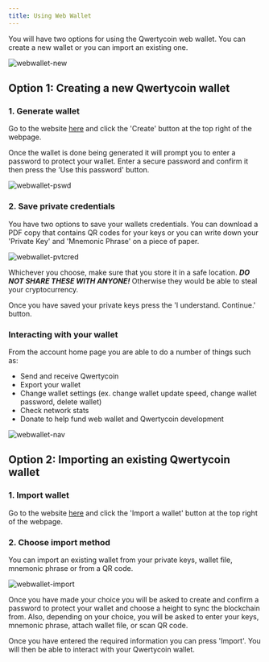 ```yaml
---
title: Using Web Wallet
---
```


You will have two options for using the Qwertycoin web wallet. You can create a new wallet or you can import an existing one.

![webwallet-new](https://github.com/blockinator/qwertycoin-wiki-images/blob/master/wallets/webwallet/webwallet-new.png)

## Option 1: Creating a new Qwertycoin wallet
### 1. Generate wallet
Go to the website [here](https://myqwertycoin.com/#!index) and click the 'Create' button at the top right of the webpage.  

Once the wallet is done being generated it will prompt you to enter a password to protect your wallet. Enter a secure password and confirm it then press the 'Use this password' button.

![webwallet-pswd](https://github.com/blockinator/qwertycoin-wiki-images/blob/master/wallets/webwallet/webwallet-pswd.png)

### 2. Save private credentials
You have two options to save your wallets credentials. You can download a PDF copy that contains QR codes for your keys or you can write down your 'Private Key' and 'Mnemonic Phrase' on a piece of paper.

![webwallet-pvtcred](https://github.com/blockinator/qwertycoin-wiki-images/blob/master/wallets/webwallet/webwallet-pvtcred.png)

Whichever you choose, make sure that you store it in a safe location. ***DO NOT SHARE THESE WITH ANYONE!*** Otherwise they would be able to steal your cryptocurrency.

Once you have saved your private keys press the 'I understand. Continue.' button.

### Interacting with your wallet
From the account home page you are able to do a number of things such as:
* Send and receive Qwertycoin
* Export your wallet
* Change wallet settings (ex. change wallet update speed, change wallet password, delete wallet)
* Check network stats
* Donate to help fund web wallet and Qwertycoin development

![webwallet-nav](https://github.com/blockinator/qwertycoin-wiki-images/blob/master/wallets/webwallet/webwallet-nav.png)

## Option 2: Importing an existing Qwertycoin wallet
### 1. Import wallet
Go to the website [here](https://myqwertycoin.com/#!index) and click the 'Import a wallet' button at the top right of the webpage.

### 2. Choose import method
You can import an existing wallet from your private keys, wallet file, mnemonic phrase or from a QR code.

![webwallet-import](https://github.com/blockinator/qwertycoin-wiki-images/blob/master/wallets/webwallet/webwallet-import.png)

Once you have made your choice you will be asked to create and confirm a password to protect your wallet and choose a height to sync the blockchain from. Also, depending on your choice, you will be asked to enter your keys, mnemonic phrase, attach wallet file, or scan QR code.

Once you have entered the required information you can press 'Import'. You will then be able to interact with your Qwertycoin wallet.
